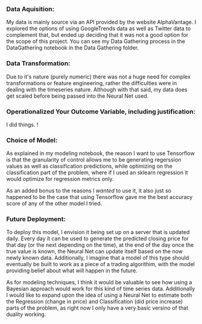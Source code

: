 ### Data Aquisition:

My data is mainly source via an API provided by the website AlphaVantage. I explored the options of using GoogleTrends data as well as Twitter data to complement that, but ended up deciding that it was not a good option for the scope of this project. You can see my Data Gathering process in the DataGathering notebook in the Data Gathering folder.

### Data Transformation:
	
Due to it's nature (purely numeric) there was not a huge need for complex transformations or feature engineering, rather the difficulties were in dealing with the timeseries nature. Although with that said, my data does get scaled before being passed into the Neural Net used.

### Operationalized Your Outcome Variable, including justification:

I did things. !

### Choice of Model:

As explained in my modeling notebook, the reason I want to use Tensorflow is that the granularity of control allows me to be generating regerssion values as well as classification predictions, while optimizing on the classification part of the problem, where if I used an sklearn regression it would optimize for regression metrics only.

As an added bonus to the reasons I *wanted* to use it, it also just so happened to be the case that using Tensorflow gave me the best accuracy score of any of the other model I tried.

### Future Deployment:

To deploy this model, I envision it being set up on a server that is updated daily. Every day it can be used to generate the predicted closing price for that day (or the next depending on the time), at the end of the day once the true value is known, the Neural Net can update itself based on the now newly known data. Additionally, I imagine that a model of this type should eventually be built to work as a piece of a trading algorithim, with the model providing belief about what will happen in the future.

As for modeling techniques, I think it would be valuable to see how using a Bayesian approach would work for this kind of time series data. Additionally I would like to expand upon the idea of using a Neural Net to estimate both the Regression (change in price) and Classification (did price increase) parts of the problem, as right now I only have a very basic versino of that duality working.
